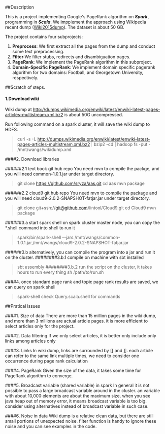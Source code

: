 ##Description

This is a project implementing Google's PageRank algorithm on **_Spark_**, programming in **_Scala_**. We impplement the approach using Wikipedia recent dump ([Wiki2015dump](https://dumps.wikimedia.org/enwiki/20150901/)). The dataset is about 50 GB. 

The project contains four subprojects: 

1. **Preprocess**: We first extract all the pages from the dump and conduct some text preprocessing.
2. **Filter**:We filter stubs, redirects and disambiguation pages.
3. **PageRank**: We implement the PageRank algorithm in this subproject.
4. **Domain-Specific PageRank**: We implement domain specific pagerank algorithm for two domains: Football, and Georgetown University, respectively. 



##Scratch of steps.

#### 1.Download wiki
Wiki dump at http://dumps.wikimedia.org/enwiki/latest/enwiki-latest-pages-articles-multistream.xml.bz2 is about 50G uncompressed.

Run following command on a spark cluster, it will save the wiki dump to HDFS.

> curl -s -L http://dumps.wikimedia.org/enwiki/latest/enwiki-latest-pages-articles-multistream.xml.bz2 | bzip2 -cd | hadoop fs -put - /mnt/wangs/wikidump.xml

####2. Download libraries

######2.1 text book git hub repo
You need mvn to compile the packge, and you will need common-1.0.1.jar under target directory.

> git clone https://github.com/sryza/aas.git
> cd aas
> mvn package

######2.2 cloud9 git hub repo
You need mvn to compile the package and you will need cloud9-2.0.2-SNAPSHOT-fatjar.jar under target directory.
 
> git clone git+ssh://git@github.com/lintool/Cloud9.git
> cd Cloud9
> mvn package

######3.a start spark shell on spark cluster master node, you can copy the *.shell command into shell to run it
> spark/bin/spark-shell --jars /mnt/wangs/common-1.0.1.jar,/mnt/wangs/cloud9-2.0.2-SNAPSHOT-fatjar.jar

######3.b alternatively, you can compile the program into a jar and run it on the cluster.
########3.b.1 compile on machine with sbt installed
> sbt assembly
########3.b.2 run the script on the cluster, it takes hours to run every thing
> sh /path/to/run.sh

####4. once standard page rank and topic page rank results are saved, we can query on spark shell
> spark-shell
check Query.scala.shell for commands



##Pratical Issues

####1. Size of data
There are more than 15 million pages in the wiki dump, and more than 3 millions are actual article pages. it is more efficient to select articles only for the project.

####2. Data filtering
If we only select articles, it is better only include only links among articles only

####3. Links
In wiki dump, links are surrounded by [[ and ]]. each article can refer to the same link multiple times, we need to consider one occurrence during page rank calculation

####4. PageRank
Given the size of the data, it takes some time for PageRank algorithm to converge.

####5. Broadcast variable (shared variable) in spark
In general it is not possible to pass a large broadcast variable around in the cluster. an variable with about 10,000 elements are about the maximum size. when you see java.heap out of memory error, it means broadcast variable is too big. consider using alternatives instead of broadcast variable in such case.

####6. Noise in data
Wiki dump is a relative clean data, but there are still small portions of unexpected noise. filter function is handy to ignore these noise and you can see examples in the code. 